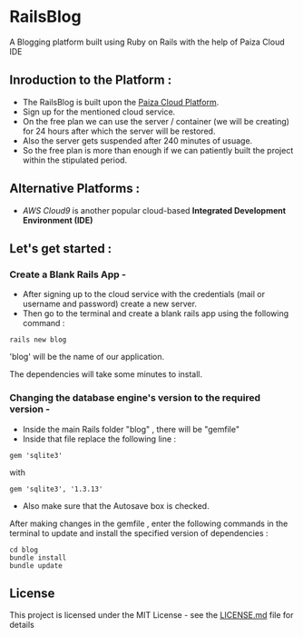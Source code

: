 # RailsBlog
A Blogging platform built using Ruby on Rails with the help of Paiza Cloud IDE

## Inroduction to the Platform :
* The RailsBlog is built upon the [Paiza Cloud Platform](https://paiza.cloud/en/).
* Sign up for the mentioned cloud service.
* On the free plan we can use the server / container (we will be creating) for 24 hours after which the server will be restored.
* Also the server gets suspended after 240 minutes of usuage.
* So the free plan is more than enough if we can patiently built the project within the stipulated period.

## Alternative Platforms :
* *AWS Cloud9* is another popular cloud-based **Integrated Development Environment (IDE)**

## Let's get started :

### Create a Blank Rails App -
* After signing up to the cloud service with the credentials (mail or username and password) create a new server.
* Then go to the terminal and create a blank rails app using the following command :

```
rails new blog
```
'blog' will be the name of our application.

The dependencies will take some minutes to install.

### Changing the database engine's version to the required version - 
* Inside the main Rails folder "blog" , there will be "gemfile"
* Inside that file replace the following line :
```
gem 'sqlite3'
```

with 

```
gem 'sqlite3', '1.3.13'
```

* Also make sure that the Autosave box is checked.

After making changes in the gemfile , enter the following commands in the terminal to update and install the specified version of dependencies :
```
cd blog
bundle install
bundle update
```

## License

This project is licensed under the MIT License - see the [LICENSE.md](LICENSE.md) file for details
